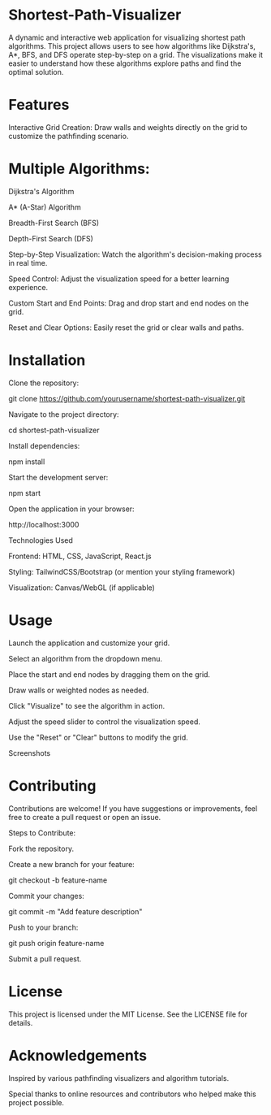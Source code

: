 # Shortest-Path-Visualizer
A dynamic and interactive web application for visualizing shortest path algorithms. This project allows users to see how algorithms like Dijkstra's, A*, BFS, and DFS operate step-by-step on a grid. The visualizations make it easier to understand how these algorithms explore paths and find the optimal solution.

# Features

Interactive Grid Creation: Draw walls and weights directly on the grid to customize the pathfinding scenario.

# Multiple Algorithms:

Dijkstra's Algorithm

A* (A-Star) Algorithm

Breadth-First Search (BFS)

Depth-First Search (DFS)

Step-by-Step Visualization: Watch the algorithm's decision-making process in real time.

Speed Control: Adjust the visualization speed for a better learning experience.

Custom Start and End Points: Drag and drop start and end nodes on the grid.

Reset and Clear Options: Easily reset the grid or clear walls and paths.

# Installation

Clone the repository:

git clone https://github.com/yourusername/shortest-path-visualizer.git

Navigate to the project directory:

cd shortest-path-visualizer

Install dependencies:

npm install

Start the development server:

npm start

Open the application in your browser:

http://localhost:3000

Technologies Used

Frontend: HTML, CSS, JavaScript, React.js

Styling: TailwindCSS/Bootstrap (or mention your styling framework)

Visualization: Canvas/WebGL (if applicable)

# Usage

Launch the application and customize your grid.

Select an algorithm from the dropdown menu.

Place the start and end nodes by dragging them on the grid.

Draw walls or weighted nodes as needed.

Click "Visualize" to see the algorithm in action.

Adjust the speed slider to control the visualization speed.

Use the "Reset" or "Clear" buttons to modify the grid.

Screenshots




# Contributing

Contributions are welcome! If you have suggestions or improvements, feel free to create a pull request or open an issue.

Steps to Contribute:

Fork the repository.

Create a new branch for your feature:

git checkout -b feature-name

Commit your changes:

git commit -m "Add feature description"

Push to your branch:

git push origin feature-name

Submit a pull request.

# License

This project is licensed under the MIT License. See the LICENSE file for details.

# Acknowledgements

Inspired by various pathfinding visualizers and algorithm tutorials.

Special thanks to online resources and contributors who helped make this project possible.
